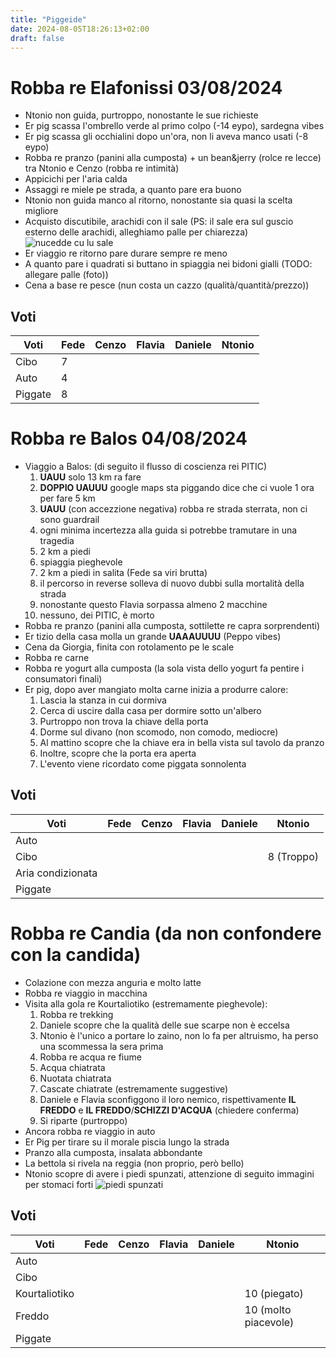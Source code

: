 ```yaml
---
title: "Piggeide"
date: 2024-08-05T18:26:13+02:00
draft: false
---
```


# Robba re Elafonissi 03/08/2024
- Ntonio non guida, purtroppo, nonostante le sue richieste
- Er pig scassa l'ombrello verde al primo colpo (-14 eypo), sardegna vibes
- Er pig scassa gli occhialini dopo un'ora, non li aveva manco usati (-8 eypo)
- Robba re pranzo (panini alla cumposta) + un bean&jerry (rolce re lecce) tra Ntonio e Cenzo (robba re intimità)
- Appicichi per l'aria calda
- Assaggi re miele pe strada, a quanto pare era buono
- Ntonio non guida manco al ritorno, nonostante sia quasi la scelta migliore
- Acquisto discutibile, arachidi con il sale (PS: il sale era sul guscio esterno delle arachidi, alleghiamo palle per chiarezza)
![nucedde cu lu sale](/images/nucedde.jpeg)
- Er viaggio re ritorno pare durare sempre re meno
- A quanto pare i quadrati si buttano in spiaggia nei bidoni gialli (TODO: allegare palle (foto))
- Cena a base re pesce (nun costa un cazzo (qualità/quantità/prezzo))
## Voti
 | Voti    | Fede | Cenzo | Flavia | Daniele | Ntonio |
 |---------|------|-------|--------|---------|--------|
 | Cibo    | 7    |       |        |         |        |
 | Auto    | 4    |       |        |         |        |
 | Piggate | 8    |       |        |         |        |

# Robba re Balos 04/08/2024
- Viaggio a Balos: (di seguito il flusso di coscienza rei PITIC)
  1. **UAUU** solo 13 km ra fare
  2. **DOPPIO UAUUU** google maps sta piggando dice che ci vuole 1 ora per fare 5 km
  3. **UAUU** (con accezzione negativa) robba re strada sterrata, non ci sono guardrail
  4. ogni minima incertezza alla guida si potrebbe tramutare in una tragedia
  5. 2 km a piedi
  6. spiaggia pieghevole
  7. 2 km a piedi in salita (Fede sa viri brutta)
  8. il percorso in reverse solleva di nuovo dubbi sulla mortalità della strada
  9. nonostante questo Flavia sorpassa almeno 2 macchine
  10. nessuno, dei PITIC, è morto
- Robba re pranzo (panini alla cumposta, sottilette re capra sorprendenti)
- Er tizio della casa molla un grande **UAAAUUUU** (Peppo vibes)
- Cena da Giorgia, finita con rotolamento pe le scale
- Robba re carne
- Robba re yogurt alla cumposta (la sola vista dello yogurt fa pentire i consumatori finali)
- Er pig, dopo aver mangiato molta carne inizia a produrre calore:
  1. Lascia la stanza in cui dormiva
  2. Cerca di uscire dalla casa per dormire sotto un'albero
  3. Purtroppo non trova la chiave della porta
  4. Dorme sul divano (non scomodo, non comodo, mediocre)
  5. Al mattino scopre che la chiave era in bella vista sul tavolo da pranzo
  6. Inoltre, scopre che la porta era aperta
  7. L'evento viene ricordato come piggata sonnolenta
## Voti
 | Voti              | Fede | Cenzo | Flavia | Daniele | Ntonio     |
 |-------------------|------|-------|--------|---------|------------|
 | Auto              |      |       |        |         |            |
 | Cibo              |      |       |        |         | 8 (Troppo) |
 | Aria condizionata |      |       |        |         |            |
 | Piggate           |      |       |        |         |            |

# Robba re Candia (da non confondere con la candida)
- Colazione con mezza anguria e molto latte
- Robba re viaggio in macchina 
- Visita alla gola re Kourtaliotiko (estremamente pieghevole):
  1. Robba re trekking
  2. Daniele scopre che la qualità delle sue scarpe non è eccelsa
  3. Ntonio è l'unico a portare lo zaino, non lo fa per altruismo, ha perso una scommessa la sera prima
  4. Robba re acqua re fiume
  5. Acqua chiatrata
  6. Nuotata chiatrata
  7. Cascate chiatrate (estremamente suggestive)
  8. Daniele e Flavia sconfiggono il loro nemico, rispettivamente **IL FREDDO** e **IL FREDDO**/**SCHIZZI D'ACQUA** (chiedere conferma)
  9. Si riparte (purtroppo)
- Ancora robba re viaggio in auto
- Er Pig per tirare su il morale piscia lungo la strada 
- Pranzo alla cumposta, insalata abbondante
- La bettola si rivela na reggia (non proprio, però bello)
- Ntonio scopre di avere i piedi spunzati, attenzione di seguito immagini per stomaci forti
![piedi spunzati](/images/piedi_spunzati.jpeg)
## Voti
 | Voti          | Fede | Cenzo | Flavia | Daniele | Ntonio               |
 |---------------|------|-------|--------|---------|----------------------|
 | Auto          |      |       |        |         |                      |
 | Cibo          |      |       |        |         |                      |
 | Kourtaliotiko |      |       |        |         | 10 (piegato)         |
 | Freddo        |      |       |        |         | 10 (molto piacevole) |
 | Piggate       |      |       |        |         |                      |


